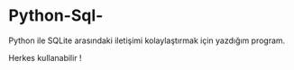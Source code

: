 # Python-Sql-
Python ile SQLite arasındaki iletişimi kolaylaştırmak için yazdığım program.

Herkes kullanabilir !
